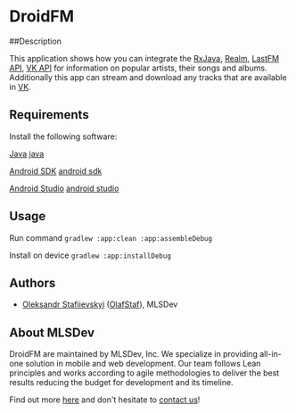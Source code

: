 # DroidFM

##Description

This application shows how you can integrate the [RxJava], [Realm], [LastFM API], [VK API] 
for information on popular artists, their songs and albums.
Additionally this app can stream and download any tracks that are available in [VK].

## Requirements
Install the following software:

[Java] [java]

[Android SDK] [android sdk]

[Android Studio] [android studio]

## Usage

Run command 
	`gradlew :app:clean :app:assembleDebug`

Install on device 
  `gradlew :app:installDebug`
  
## Authors
* [Oleksandr Stafiievskyi](mailto:stafiiyevskyi@mlsdev.com) ([OlafStaf][github-OlafStaf]), MLSDev 

## About MLSDev

DroidFM are maintained by MLSDev, Inc. We specialize in providing all-in-one solution in mobile and web development. Our team follows Lean principles and works according to agile methodologies to deliver the best results reducing the budget for development and its timeline. 

Find out more [here][mlsdev] and don't hesitate to [contact us][contact]!

[mlsdev]: http://mlsdev.com
[contact]: http://mlsdev.com/contact_us
[android studio]: https://developer.android.com/intl/ru/sdk/index.html
[java]: http://www.oracle.com/technetwork/java/javase/downloads/jre7-downloads-1880261.html
[android sdk]: https://developer.android.com/intl/ru/sdk/index.html
[github-OlafStaf]: https://github.com/OlafStaf
[RxJava]:https://github.com/ReactiveX/RxJava
[Realm]:https://realm.io/
[LastFM API]:http://www.last.fm/api
[VK API]:https://vk.com/dev/main
[VK]:https://vk.com/
